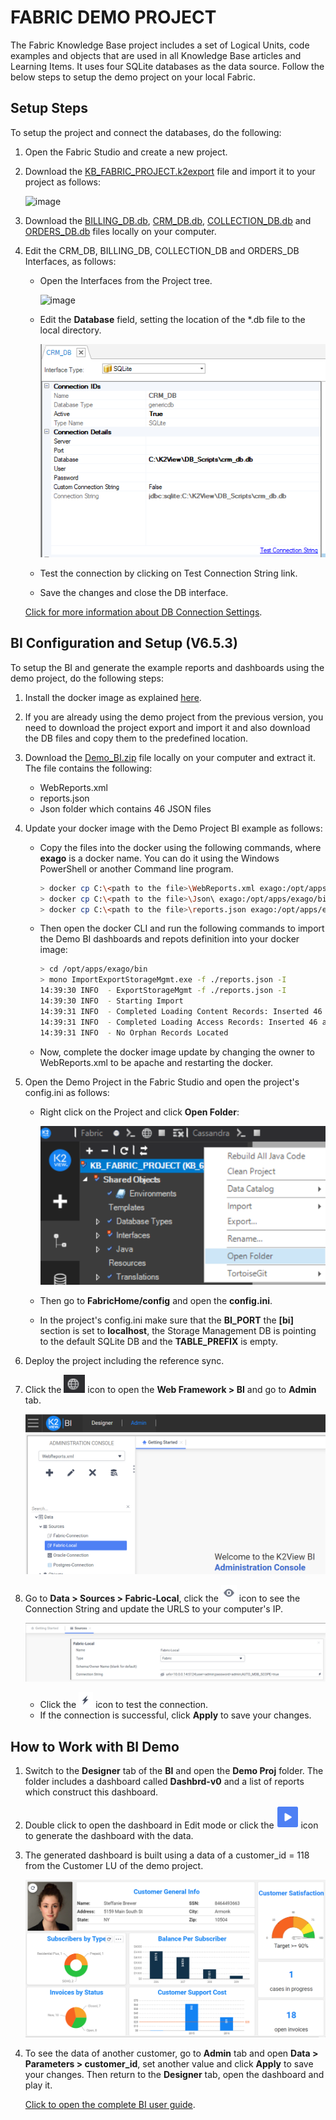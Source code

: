 # FABRIC DEMO PROJECT 

The Fabric Knowledge Base project includes a set of Logical Units, code examples and objects that are used in all Knowledge Base articles and Learning Items. It uses four SQLite databases as the data source. Follow the below steps to setup the demo project on your local Fabric.

## Setup Steps

To setup the project and connect the databases, do the following:

1. Open the Fabric Studio and create a new project.

2. Download the [KB_FABRIC_PROJECT.k2export](KB_FABRIC_PROJECT.k2export) file and import it to your project as follows:

    ![image](images/demo_proj_01.PNG)

3. Download the [BILLING_DB.db](Demo_sources/billing_db.db), [CRM_DB.db](Demo_sources/crm_db.db), [COLLECTION_DB.db](Demo_sources/collection_db.db) and [ORDERS_DB.db](Demo_sources/orders_db.db) files locally on your computer.

4. Edit the CRM_DB, BILLING_DB, COLLECTION_DB and ORDERS_DB Interfaces, as follows:
    - Open the Interfaces from the Project tree.

      ![image](images/demo_proj_02.PNG)

    - Edit the **Database** field, setting the location of the *.db file to the local directory.

      ![image](images/demo_proj_03.PNG)

    - Test the connection by clicking on Test Connection String link. 

    - Save the changes and close the DB interface.

    [Click for more information about DB Connection Settings](/articles/05_DB_interfaces/03_DB_interfaces_overview.md).


## BI Configuration and Setup (V6.5.3)

To setup the BI and generate the example reports and dashboards using the demo project, do the following steps:

1. Install the docker image as explained [here](/articles/38_bi_integration/01_Installation.md).

2. If you are already using the demo project from the previous version, you need to download the project export and import it and also download the DB files and copy them to the predefined location.

3. Download the [Demo_BI.zip](Demo_BI.zip) file locally on your computer and extract it. The file contains the following:

   * WebReports.xml
   * reports.json
   * Json folder which contains 46 JSON files

4. Update your docker image with the Demo Project BI example as follows:

   <!--TBD - run the script that will update your docker image with the Demo Project BI example.-->

   * Copy the files into the docker using the following commands, where **exago** is a docker name. You can do it using the Windows PowerShell or another Command line program.

     ~~~bash
     > docker cp C:\<path to the file>\WebReports.xml exago:/opt/apps/exago/Config
     > docker cp C:\<path to the file>\Json\ exago:/opt/apps/exago/bin/
     > docker cp C:\<path to the file>\reports.json exago:/opt/apps/exago/bin/
     ~~~

   * Then open the docker CLI and run the following commands to import the Demo BI dashboards and repots definition into your docker image:

     ~~~bash
     > cd /opt/apps/exago/bin
     > mono ImportExportStorageMgmt.exe -f ./reports.json -I
     14:39:30 INFO  - ExportStorageMgmt -f ./reports.json -I
     14:39:30 INFO  - Starting Import
     14:39:31 INFO  - Completed Loading Content Records: Inserted 46 content records, and updated 0 content records
     14:39:31 INFO  - Completed Loading Access Records: Inserted 46 access records, and updated 0 access records
     14:39:31 INFO  - No Orphan Records Located
     ~~~

   * Now, complete the docker image update by changing the owner to WebReports.xml to be apache and restarting the docker.

5. Open the Demo Project in the Fabric Studio and open the project's config.ini as follows:

   * Right click on the Project and click **Open Folder**:

     ![img](images/open_folder.PNG)

   * Then go to **FabricHome/config** and open the **config.ini**.

   * In the project's config.ini make sure that the **BI_PORT** the **[bi]** section is set to **localhost**, the Storage Management DB is pointing to the default SQLite DB and the **TABLE_PREFIX** is empty.

6. Deploy the project including the reference sync. 

7. Click the ![img](images/web_fr.PNG) icon to open the **Web Framework > BI** and go to **Admin** tab.

   ![img](images/bi_admin.PNG)

8. Go to **Data > Sources > Fabric-Local**, click the ![img](images/eye.PNG) icon to see the Connection String and update the URLS to your computer's IP. 

   ![img](images/fabric_local.PNG)

   * Click the ![img](images/test_con.PNG) icon to test the connection.
   * If the connection is successful, click **Apply** to save your changes.

## How to Work with BI Demo

1. Switch to the **Designer** tab of the **BI** and open the **Demo Proj** folder. The folder includes a dashboard called **Dashbrd-v0** and a list of reports which construct this dashboard.

2. Double click to open the dashboard in Edit mode or click the ![img](images/play.PNG) icon to generate the dashboard with the data. 

3. The generated dashboard is built using a data of a customer_id = 118 from the Customer LU of the demo project. 

   ![img](images/dashboard.PNG)

4. To see the data of another customer, go to **Admin** tab and open **Data > Parameters > customer_id**, set another value and click **Apply** to save your changes. Then return to the **Designer** tab, open the dashboard and play it.


   [Click to open the complete BI user guide](/articles/38_bi_integration/README.md).

